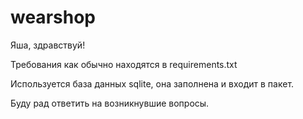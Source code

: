 # wearshop

Яша, здравствуй!

Требования как обычно находятся в requirements.txt

Используется база данных sqlite, она заполнена и входит в пакет.

Буду рад ответить на возникнувшие вопросы.